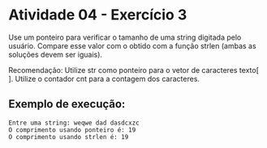 # Atividade 04 - Exercício 3

Use um ponteiro para verificar o tamanho de uma string digitada pelo usuário. Compare esse valor com o obtido com a função strlen (ambas as soluções devem ser iguais).

Recomendação: Utilize str como ponteiro para o vetor de caracteres texto[ ]. Utilize o contador cnt para a contagem dos caracteres.

## Exemplo de execução:

```
Entre uma string: weqwe dad dasdcxzc
O comprimento usando ponteiro é: 19
O comprimento usando strlen é: 19  
```
